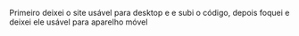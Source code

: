 Primeiro deixei o site usável para desktop e e subi o código, depois foquei e deixei ele usável para aparelho móvel
